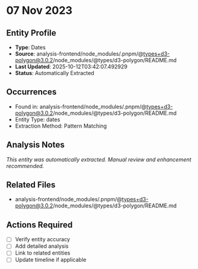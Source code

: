# 07 Nov 2023

## Entity Profile
- **Type**: Dates
- **Source**: analysis-frontend/node_modules/.pnpm/@types+d3-polygon@3.0.2/node_modules/@types/d3-polygon/README.md
- **Last Updated**: 2025-10-12T03:42:07.492929
- **Status**: Automatically Extracted

## Occurrences
- Found in: analysis-frontend/node_modules/.pnpm/@types+d3-polygon@3.0.2/node_modules/@types/d3-polygon/README.md
- Entity Type: dates
- Extraction Method: Pattern Matching

## Analysis Notes
*This entity was automatically extracted. Manual review and enhancement recommended.*

## Related Files
- analysis-frontend/node_modules/.pnpm/@types+d3-polygon@3.0.2/node_modules/@types/d3-polygon/README.md

## Actions Required
- [ ] Verify entity accuracy
- [ ] Add detailed analysis
- [ ] Link to related entities
- [ ] Update timeline if applicable
